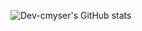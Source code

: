 ![Dev-cmyser's GitHub stats](https://github-readme-stats.vercel.app/api?username=Dev-cmyser&show_icons=true&theme=onedark)
